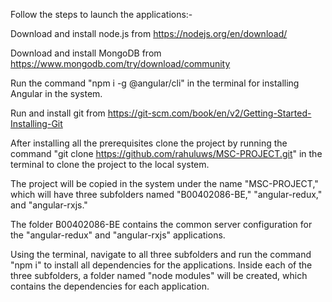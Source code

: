 Follow the steps to launch the applications:-

Download and install node.js from https://nodejs.org/en/download/

Download and install MongoDB from https://www.mongodb.com/try/download/community

Run the command "npm i -g @angular/cli" in the terminal for installing Angular in the system.

Run and install git from https://git-scm.com/book/en/v2/Getting-Started-Installing-Git

After installing all the prerequisites clone the project by running the command "git clone https://github.com/rahuluws/MSC-PROJECT.git" in the terminal to clone the project to the local system. 

The project will be copied in the system under the name "MSC-PROJECT," which will have three subfolders named "B00402086-BE," "angular-redux," and "angular-rxjs."

The folder B00402086-BE contains the common server configuration for the "angular-redux" and "angular-rxjs" applications.

Using the terminal, navigate to all three subfolders and run the command "npm i" to install all dependencies for the applications. Inside each of the three subfolders, a folder named "node modules" will be created, which contains the dependencies for each application.

